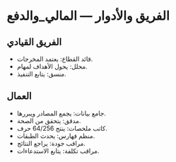 # الفريق والأدوار — المالي_والدفع

## الفريق القيادي
- قائد القطاع: يعتمد المخرجات.
- محلل: يحول الأهداف لمهام.
- منسق: يتابع التنفيذ.

## العمال
- جامع بيانات: يجمع المصادر ويبررها.
- مدقق: يتحقق من الصحة.
- كاتب ملخصات: ينتج 64/256 حرف.
- منظم فهارس: يحدث الطبقات.
- مراقب جودة: يراجع النتائج.
- مراقب تكلفة: يتابع الاستدعاءات.

